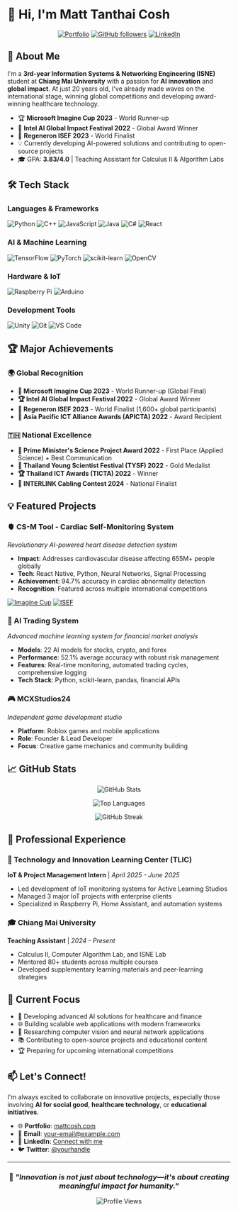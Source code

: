 # 👋 Hi, I'm Matt Tanthai Cosh

<div align="center">
  
[![Portfolio](https://img.shields.io/badge/Portfolio-mattcosh.com-blue?style=for-the-badge&logo=safari&logoColor=white)](https://mattcosh.com)
[![GitHub followers](https://img.shields.io/github/followers/TheUnknown550?style=for-the-badge&logo=github)](https://github.com/TheUnknown550)
[![LinkedIn](https://img.shields.io/badge/LinkedIn-Connect-blue?style=for-the-badge&logo=linkedin)](www.linkedin.com/in/matt-cosh)

</div>

## 🚀 About Me

I'm a **3rd-year Information Systems & Networking Engineering (ISNE)** student at **Chiang Mai University** with a passion for **AI innovation** and **global impact**. At just 20 years old, I've already made waves on the international stage, winning global competitions and developing award-winning healthcare technology.

- 🏆 **Microsoft Imagine Cup 2023** - World Runner-up
- 🌟 **Intel AI Global Impact Festival 2022** - Global Award Winner  
- 🔬 **Regeneron ISEF 2023** - World Finalist
- 💡 Currently developing AI-powered solutions and contributing to open-source projects
- 🎓 GPA: **3.83/4.0** | Teaching Assistant for Calculus II & Algorithm Labs

## 🛠️ Tech Stack

### Languages & Frameworks
![Python](https://img.shields.io/badge/Python-3776AB?style=for-the-badge&logo=python&logoColor=white)
![C++](https://img.shields.io/badge/C++-00599C?style=for-the-badge&logo=cplusplus&logoColor=white)
![JavaScript](https://img.shields.io/badge/JavaScript-F7DF1E?style=for-the-badge&logo=javascript&logoColor=black)
![Java](https://img.shields.io/badge/Java-ED8B00?style=for-the-badge&logo=java&logoColor=white)
![C#](https://img.shields.io/badge/C%23-239120?style=for-the-badge&logo=csharp&logoColor=white)
![React](https://img.shields.io/badge/React-20232A?style=for-the-badge&logo=react&logoColor=61DAFB)

### AI & Machine Learning
![TensorFlow](https://img.shields.io/badge/TensorFlow-FF6F00?style=for-the-badge&logo=tensorflow&logoColor=white)
![PyTorch](https://img.shields.io/badge/PyTorch-EE4C2C?style=for-the-badge&logo=pytorch&logoColor=white)
![scikit-learn](https://img.shields.io/badge/scikit--learn-F7931E?style=for-the-badge&logo=scikit-learn&logoColor=white)
![OpenCV](https://img.shields.io/badge/OpenCV-27338e?style=for-the-badge&logo=OpenCV&logoColor=white)

### Hardware & IoT
![Raspberry Pi](https://img.shields.io/badge/Raspberry%20Pi-A22846?style=for-the-badge&logo=Raspberry%20Pi&logoColor=white)
![Arduino](https://img.shields.io/badge/Arduino-00979D?style=for-the-badge&logo=Arduino&logoColor=white)

### Development Tools
![Unity](https://img.shields.io/badge/Unity-100000?style=for-the-badge&logo=unity&logoColor=white)
![Git](https://img.shields.io/badge/Git-F05032?style=for-the-badge&logo=git&logoColor=white)
![VS Code](https://img.shields.io/badge/VS%20Code-007ACC?style=for-the-badge&logo=visual-studio-code&logoColor=white)

## 🏆 Major Achievements

### 🌍 Global Recognition
- **🥈 Microsoft Imagine Cup 2023** - World Runner-up (Global Final)
- **🏆 Intel AI Global Impact Festival 2022** - Global Award Winner
- **🔬 Regeneron ISEF 2023** - World Finalist (1,600+ global participants)
- **🏅 Asia Pacific ICT Alliance Awards (APICTA) 2022** - Award Recipient

### 🇹🇭 National Excellence
- **🥇 Prime Minister's Science Project Award 2022** - First Place (Applied Science) + Best Communication
- **🥇 Thailand Young Scientist Festival (TYSF) 2022** - Gold Medalist
- **🏆 Thailand ICT Awards (TICTA) 2022** - Winner
- **🚀 INTERLINK Cabling Contest 2024** - National Finalist

## 💡 Featured Projects

### 🫀 CS-M Tool - Cardiac Self-Monitoring System
*Revolutionary AI-powered heart disease detection system*

- **Impact**: Addresses cardiovascular disease affecting 655M+ people globally
- **Tech**: React Native, Python, Neural Networks, Signal Processing
- **Achievement**: 94.7% accuracy in cardiac abnormality detection
- **Recognition**: Featured across multiple international competitions

[![Imagine Cup](https://img.shields.io/badge/Microsoft-Imagine%20Cup%20Finalist-blue?style=flat-square)](https://imaginecup.microsoft.com/en-us/Team/1fe3d065-3b95-4239-b2eb-675cd26aaa89)
[![ISEF](https://img.shields.io/badge/Regeneron-ISEF%20Finalist-green?style=flat-square)](https://isef.net/project/enbm063t-cs-m-cardiac-self-monitoring-tool)

### 🤖 AI Trading System
*Advanced machine learning system for financial market analysis*

- **Models**: 22 AI models for stocks, crypto, and forex
- **Performance**: 52.1% average accuracy with robust risk management
- **Features**: Real-time monitoring, automated trading cycles, comprehensive logging
- **Tech Stack**: Python, scikit-learn, pandas, financial APIs

### 🎮 MCXStudios24
*Independent game development studio*

- **Platform**: Roblox games and mobile applications
- **Role**: Founder & Lead Developer
- **Focus**: Creative game mechanics and community building

## 📈 GitHub Stats

<div align="center">
  
![GitHub Stats](https://github-readme-stats.vercel.app/api?username=TheUnknown550&show_icons=true&theme=tokyonight&count_private=true)

![Top Languages](https://github-readme-stats.vercel.app/api/top-langs/?username=TheUnknown550&layout=compact&theme=tokyonight)

![GitHub Streak](https://github-readme-streak-stats.herokuapp.com/?user=TheUnknown550&theme=tokyonight)

</div>

## 🌟 Professional Experience

### 🏢 Technology and Innovation Learning Center (TLIC)
**IoT & Project Management Intern** | *April 2025 - June 2025*
- Led development of IoT monitoring systems for Active Learning Studios
- Managed 3 major IoT projects with enterprise clients
- Specialized in Raspberry Pi, Home Assistant, and automation systems

### 🎓 Chiang Mai University
**Teaching Assistant** | *2024 - Present*
- Calculus II, Computer Algorithm Lab, and ISNE Lab
- Mentored 80+ students across multiple courses
- Developed supplementary learning materials and peer-learning strategies

## 🎯 Current Focus

- 🤖 Developing advanced AI solutions for healthcare and finance
- 🌐 Building scalable web applications with modern frameworks  
- 🔬 Researching computer vision and neural network applications
- 📚 Contributing to open-source projects and educational content
- 🏆 Preparing for upcoming international competitions

## 📫 Let's Connect!

I'm always excited to collaborate on innovative projects, especially those involving **AI for social good**, **healthcare technology**, or **educational initiatives**.

- 🌐 **Portfolio**: [mattcosh.com](https://mattcosh.com)
- 📧 **Email**: [your-email@example.com](mailto:your-email@example.com)
- 💼 **LinkedIn**: [Connect with me](https://linkedin.com/in/yourprofile)
- 🐦 **Twitter**: [@yourhandle](https://twitter.com/yourhandle)

---

<div align="center">

### 💭 *"Innovation is not just about technology—it's about creating meaningful impact for humanity."*

![Profile Views](https://komarev.com/ghpvc/?username=TheUnknown550&style=flat-square&color=blue)

</div>